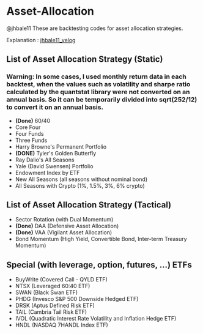 # Asset-Allocation

@jhbale11
These are backtesting codes for asset allocation strategies.

Explanation : [jhbale11_velog](https://velog.io/@jhbale11)

## List of Asset Allocation Strategy (Static)
### Warning: In some cases, I used monthly return data in each backtest, when the values such as volatility and sharpe ratio calculated by the quantstat library were not converted on an annual basis. So it can be temporarily divided into sqrt(252/12) to convert it on an annual basis.

- **(Done)** 60/40
- Core Four
- Four Funds
- Three Funds
- Harry Browne's Permanent Portfolio
- **(DONE)** Tyler's Golden Butterfly
- Ray Dalio's All Seasons
- Yale (David Swensen) Portfolio
- Endowment Index by ETF
- New All Seasons (all seasons without nominal bond)
- All Seasons with Crypto (1%, 1.5%, 3%, 6% crypto)

## List of Asset Allocation Strategy (Tactical)

- Sector Rotation (with Dual Momentum)
- **(Done)** DAA (Defensive Asset Allocation)
- **(Done)** VAA (Vigilant Asset Allocation)
- Bond Momentum (High Yield, Convertible Bond, Inter-term Treasury Momentum)

## Special (with leverage, option, futures, ...) ETFs

- BuyWrite (Covered Call - QYLD ETF)
- NTSX (Leveraged 60:40 ETF)
- SWAN (Black Swan ETF)
- PHDG (Invesco S&P 500 Downside Hedged ETF)
- DRSK (Aptus Defined Risk ETF)
- TAIL (Cambria Tail Risk ETF)
- IVOL (Quadratic Interest Rate Volatility and Inflation Hedge ETF)
- HNDL (NASDAQ 7HANDL Index ETF)
